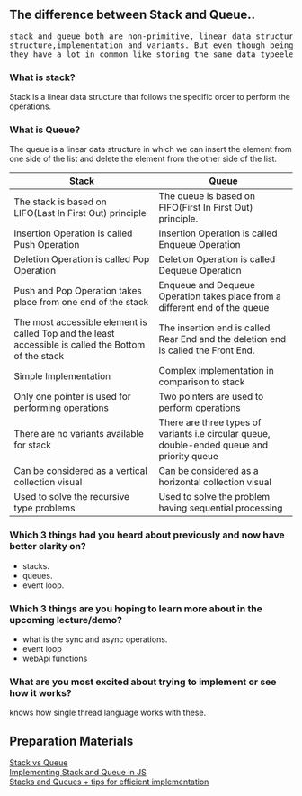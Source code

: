 ## The difference between Stack and Queue..
<pre>stack and queue both are non-primitive, linear data structures with so many differences in certain ways like mechanism,
structure,implementation and variants. But even though being different from one another,
they have a lot in common like storing the same data typeelements and with so many practical applications in real life. </pre>

### What is stack?
Stack is a linear data structure that follows the specific order to perform the operations. 

### What is Queue?
The queue is a linear data structure in which we can insert the element from one side of the list and delete the element from the other side of the list.

| Stack | Queue |
| --- | ----------- |
| The stack is based on LIFO(Last In First Out) principle| The queue is based on FIFO(First In First Out) principle.|
| Insertion Operation is called Push Operation|Insertion Operation is called Enqueue Operation|
| Deletion Operation is called Pop Operation|Deletion Operation is called Dequeue Operation|
|Push and Pop Operation takes place from one end of the stack|Enqueue and Dequeue Operation takes place from a different end of the queue|
|The most accessible element is called Top and the least accessible is called the Bottom of the stack|The insertion end is called Rear End and the deletion end is called the Front End.|
|Simple Implementation 	|	Complex implementation in comparison to stack|
|Only one pointer is used for performing operations |Two pointers are used to perform operations|
|There are no variants available for stack|There are three types of variants i.e circular queue, double-ended queue and priority queue|
|Can be considered as a vertical collection visual|Can be considered as a horizontal collection  visual|
|Used to solve the recursive type problems|Used to solve the problem having sequential processing|

### Which 3 things had you heard about previously and now have better clarity on?

<ul>
  <li>stacks.</li>
  <li>queues.</li>
  <li>event loop.</li>
</ul>

### Which 3 things are you hoping to learn more about in the upcoming lecture/demo?
<ul>
  <li>what is the sync and async operations.</li>
  <li>event loop </li>
  <li>webApi functions</li>
</ul>

### What are you most excited about trying to implement or see how it works?
knows how single thread language works with these.



## Preparation Materials
[Stack vs Queue](https://favtutor.com/blogs/stack-vs-queue)
<br>
[Implementing Stack and Queue in JS](https://medium.com/globant/implementing-stack-and-queue-in-js-600c81a92120)
<br>
[Stacks and Queues + tips for efficient implementation](https://blog.sessionstack.com/how-javascript-works-stacks-and-queues-tips-for-efficient-implementation-8072a130380b?gi=70347c2c880e)

